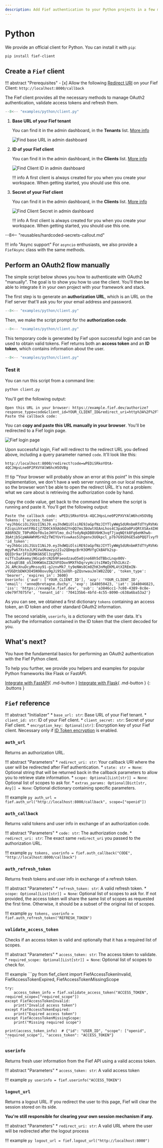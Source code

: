 ```yaml
---
description: Add Fief authentication to your Python projects in a few minutes.
---
```


# Python

We provide an official client for Python. You can install it with `pip`:

```bash
pip install fief-client
```

## Create a `Fief` client

!!! abstract "Prerequisites"
    - [x] Allow the following [Redirect URI](../../getting-started/clients.md#redirect-uris) on your Fief Client: `http://localhost:8000/callback`

The Fief client provides all the necessary methods to manage OAuth2 authentication, validate access tokens and refresh them.

```py title="client.py" hl_lines="3-7"
--8<-- "examples/python/client.py"
```

1. **Base URL of your Fief tenant**

    You can find it in the admin dashboard, in the **Tenants** list. [More info](../../getting-started/tenants.md#base-url)

    ![Find base URL in admin dashboard](/assets/images/admin-tenants.png)

2. **ID of your Fief client**

    You can find it in the admin dashboard, in the **Clients** list. [More info](../../getting-started/clients.md)

    ![Find Client ID in admin dashboard](/assets/images/admin-clients-detail.png)

    !!! info
        A first client is always created for you when you create your workspace. When getting started, you should use this one.

3. **Secret of your Fief client**

    You can find it in the admin dashboard, in the **Clients** list. [More info](../../getting-started/clients.md)

    ![Find Client Secret in admin dashboard](/assets/images/admin-clients-detail.png)

    !!! info
        A first client is always created for you when you create your workspace. When getting started, you should use this one.

--8<-- "reusables/hardcoded-secrets-callout.md"

!!! info "Async support"
    For `asyncio` enthusiasts, we also provide a `FiefAsync` class with the same methods.

## Perform an OAuth2 flow manually

The simple script below shows you how to authenticate with OAuth2 "manually". The goal is to show you how to use the client. You'll then be able to integrate it in your own project with your framework and stack.

The first step is to generate an **authorization URL**, which is an URL on the Fief server that'll ask you for your email address and password.

```py title="client.py" hl_lines="9-12"
--8<-- "examples/python/client.py"
```

Then, we make the script prompt for the **authorization code**.

```py title="client.py" hl_lines="14"
--8<-- "examples/python/client.py"
```

This temporary code is generated by Fief upon successful login and can be used to obtain valid tokens. Fief returns both an **access token** and an **ID token**, which contains information about the user.

```py title="client.py" hl_lines="16-18"
--8<-- "examples/python/client.py"
```

### Test it

You can run this script from a command line:

```bash
python client.py
```

You'll get the following output:

```
Open this URL in your browser: https://example.fief.dev/authorize?response_type=code&client_id=YOUR_CLIENT_ID&redirect_uri=http%3A%2F%2Flocalhost%3A8000%2Fcallback&scope=openid
Paste the callback code:
```

You can **copy and paste this URL manually in your browser**. You'll be redirected to a Fief login page.

![Fief login page](/assets/images/fief-login.png)

Upon successful login, Fief will redirect to the redirect URL you defined above, including a query parameter named `code`. It'll look like this:

```
http://localhost:8000/redirect?code=wPEDiSRkoYOtA-4QCJHpsLne0P2PXVYAlW6hcH5OVBg
```

!!! tip "Your browser will probably show an error at this point"
    In this simple implementation, we don't have a web server running on our local machine, so the browser won't be able to open the redirect URL. It's not a problem: what we care about is retrieving the authorization code by hand.

Copy the code value, get back to the command line where the script is running and paste it. You'll get the following output:

```
Paste the callback code: wPEDiSRkoYOtA-4QCJHpsLne0P2PXVYAlW6hcH5OVBg
Tokens: {'access_token': 'eyJhbGciOiJSUzI1NiJ9.eyJhdWQiOlsiRE9JaGpfNzJIYTlyWWg5dURnbmRTdTYyRVhKdUZmUTVsa2t4MS1rc1VJbyJdLCJhenAiOiJET0loal83MkhhOXJZaDl1RGduZFN1NjJFWEp1RmZRNWxra3gxLWtzVUlvIiwiZXhwIjoxNjQ4MDUwNDIzLCJpYXQiOjE2NDgwNDY4MjMsImlzcyI6Imh0dHBzOi8vZXhhbXBsZS5maWVmLmRldiIsInNjb3BlIjoib3BlbmlkIiwic3ViIjoiYTM4NDZjYzEtN2MwOC00Mzg5LThjOGUtYzBlNzlmNzA3NWZlIn0.R5JnZW9Vq6lWai-FZcqsihYxmtFRbIjZ7D0Ck9XAG0d2YnQQ7ms3bUwtXEAnLhos4C3paGDa0PzQRtXSAx4IH85ZdeVJoBk9GrOj1ZV7E6dtZZSZlvtY2msMeXFC9gNg-A86R9ZU_T0PoROof0u1eJHYVlmo_dv2fodyNqkDB8V6HK3vqf7jaqNQtk8Fg6eHKhwb-3bAtjb5cpWAAWhMSrHZzTWIYUvYsvwAas5ihgenv3UOkpcl_p7b7G9SDhGE5abPQQ7lvyfhYZE7CV1DzVRU6UL4N0D2l4uI3RJNOQoECvltfo2etYzp5viwAwvg9LUS3466Ra1i8beBKXsPFQ', 'id_token': 'eyJhbGciOiJSUzI1NiJ9.eyJhdWQiOlsiRE9JaGpfNzJIYTlyWWg5dURnbmRTdTYyRVhKdUZmUTVsa2t4MS1rc1VJbyJdLCJhenAiOiJET0loal83MkhhOXJZaDl1RGduZFN1NjJFWEp1RmZRNWxra3gxLWtzVUlvIiwiZW1haWwiOiJmcmFuY29pcyt0ZXN0QGZpZWYuZGV2IiwiZXhwIjoxNjQ4MDUwNDIzLCJpYXQiOjE2NDgwNDY4MjMsImlzcyI6Imh0dHBzOi8vZXhhbXBsZS5maWVmLmRldiIsInN1YiI6ImEzODQ2Y2MxLTdjMDgtNDM4OS04YzhlLWMwZTc5ZjcwNzVmZSIsInRlbmFudF9pZCI6IjcwNDEzNWI2LTRiZmQtNGM1NS04MDkwLWM2MzhhNmJhNTNhMiJ9.ULQy7TlgF5_oQwwgA6ydTahTYE31obr4F3olJy-mgyPw67XstoJLM1VwUNawzyz2Iu2QDmgcBrH3OMVfgCkBAFk2sp-QQIDr9arIF1QXNKG65El3zgPQ5-niTTsIuAkemyjNGcpdrcN2b9FaeodzauO5eOjno60h5dTBbcLnqv00V-Jv6sq8lB8_o5JXHKWUoZZA2VFEDox9MXfhDqrvyHcitsIRWIy7XhILKcZ-JG_AMcXnuDcyMnsoy91-gJznvMk7_ty9eNWs8Cm0ZhK3nMqEKML4tXIREmIN-vYUGDtbDWX3O45N98ovu9gJi9S3aVOh-gZQsnwauJmlW82ZQQ', 'token_type': 'bearer', 'expires_in': 3600}
Userinfo: {'aud': ['YOUR_CLIENT_ID'], 'azp': 'YOUR_CLIENT_ID', 'email': 'anne@bretagne.duchy', 'exp': 1648050423, 'iat': 1648046823, 'iss': 'https://example.fief.dev', 'sub': 'a3846cc1-7c08-4389-8c8e-c0e79f7075fe', 'tenant_id': '704135b6-4bfd-4c55-8090-c638a6ba53a2'}
```

As you can see, we obtained a first dictionary `tokens` containing an access token, an ID token and other standard OAuth2 information.

The second variable, `userinfo`, is a dictionary with the user data. It's actually the information contained in the ID token that the client decoded for you.

## What's next?

You have the fundamental basics for performing an OAuth2 authentication with the Fief Python client.

To help you further, we provide you helpers and examples for popular Python frameworks like Flask or FastAPI.

[Integrate with FastAPI](fastapi.md){ .md-button }
[Integrate with Flask](flask.md){ .md-button }
{: .buttons }

## `Fief` reference

!!! abstract "Initializer"
    * `base_url: str`: Base URL of your Fief tenant.
    * `client_id: str`: ID of your Fief client.
    * `client_secret: str`: Secret of your Fief client.
    * `encryption_key: Optional[str]`: Encryption key of your Fief client. Necessary only if [ID Token encryption](../../going-further/id-token-encryption.md) is enabled.

### `auth_url`

Returns an authorization URL.

!!! abstract "Parameters"
    * `redirect_uri: str`: Your callback URI where the user will be redirected after Fief authentication.
    * `state: str = None`: Optional string that will be returned back in the callback parameters to allow you to retrieve state information.
    * `scope: Optional[List[str]] = None`: Optional list of scopes to ask for.
    * `extras_params: Optional[Dict[str, Any]] = None`: Optional dictionary containing specific parameters.

!!! example
    ```py
    auth_url = fief.auth_url("http://localhost:8000/callback", scope=["openid"])
    ```

### `auth_callback`

Returns valid tokens and user info in exchange of an authorization code.

!!! abstract "Parameters"
    * `code: str`: The authorization code.
    * `redirect_uri: str`: The exact same `redirect_uri` you passed to the authorization URL.

!!! example
    ```py
    tokens, userinfo = fief.auth_callback("CODE", "http://localhost:8000/callback")
    ```

### `auth_refresh_token`

Returns fresh tokens and user info in exchange of a refresh token.

!!! abstract "Parameters"
    * `refresh_token: str`: A valid refresh token.
    * `scope: Optional[List[str]] = None`: Optional list of scopes to ask for. If not provided, the access token will share the same list of scopes as requested the first time. Otherwise, it should be a subset of the original list of scopes.

!!! example
    ```py
    tokens, userinfo = fief.auth_refresh_token("REFRESH_TOKEN")
    ```

### `validate_access_token`

Checks if an access token is valid and optionally that it has a required list of scopes.

!!! abstract "Parameters"
    * `access_token: str`: The access token to validate.
    * `required_scope: Optional[List[str]] = None`: Optional list of scopes to check for.

!!! example
    ```py
    from fief_client import FiefAccessTokenInvalid, FiefAccessTokenExpired, FiefAccessTokenMissingScope

    try:
        access_token_info = fief.validate_access_token("ACCESS_TOKEN", required_scope=["required_scope"])
    except FiefAccessTokenInvalid:
        print("Invalid access token")
    except FiefAccessTokenExpired:
        print("Expired access token")
    except FiefAccessTokenMissingScope:
        print("Missing required scope")

    print(access_token_info)  # {"id": "USER_ID", "scope": ["openid", "required_scope"], "access_token": "ACCESS_TOKEN"}
    ```

### `userinfo`

Returns fresh user information from the Fief API using a valid access token.

!!! abstract "Parameters"
    * `access_token: str`: A valid access token

!!! example
    ```py
    userinfo = fief.userinfo("ACCESS_TOKEN")
    ```

### `logout_url`

Returns a logout URL. If you redirect the user to this page, Fief will clear the session stored on its side.

**You're still responsible for clearing your own session mechanism if any.**

!!! abstract "Parameters"
    * `redirect_uri: str`: A valid URL where the user will be redirected after the logout process

!!! example
    ```py
    logout_url = fief.logout_url("http://localhost:8000")
    ```
